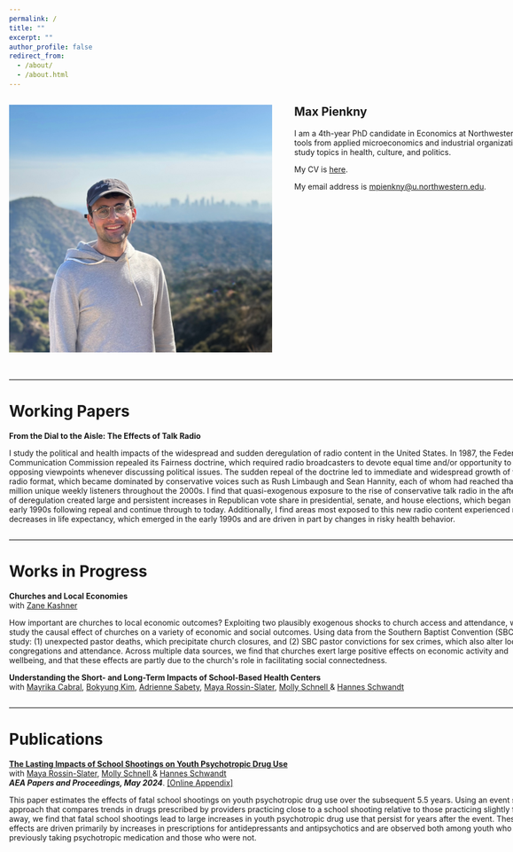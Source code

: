 ```yaml
---
permalink: /
title: ""
excerpt: ""
author_profile: false
redirect_from: 
  - /about/
  - /about.html
---
```


<style>
/* Default: wide desktop layout */
.page,
.page__inner-wrap,
.page__content,
.layout--home .page,
.layout--default .page {
  max-width: none !important;
  width: 100% !important;
  padding-left: 2rem;
  padding-right: 2rem;
  margin: 0 auto;
}

body {
  max-width: 100% !important;
  width: 100% !important;
}

/* Restrict width on small screens */
@media (max-width: 768px) {
  .page,
  .page__inner-wrap,
  .page__content {
    padding-left: 0rem;
    padding-right: 0rem;
  }

  body {
    padding: 0;
    margin: 0;
  }

  img {
    max-width: 100%;
    height: auto;
  }
}
</style>

## Max Pienkny<img class="img-responsive" style="float: left; margin: 0px 40px 20px 0px;" src="files/pienkny_headshot.jpeg" width="475">

I am a 4th-year PhD candidate in Economics at Northwestern. I use tools from applied microeconomics and industrial organization to study topics in health, culture, and politics. 

My CV is [here](/files/cv/pienkny/cv.pdf).

My email address is <a href="mailto:mpienkny@u.northwestern.edu">mpienkny@u.northwestern.edu</a>.

<br style="clear: both;">

<hr style="margin: 2em 0; border: none; border-top: 1px solid #ccc;">


# Working Papers

**From the Dial to the Aisle: The Effects of Talk Radio** <br>

I study the political and health impacts of the widespread and sudden deregulation of radio content in the United States. In 1987, the Federal Communication Commission repealed its Fairness doctrine, which required radio broadcasters to devote equal time and/or opportunity to opposing viewpoints whenever discussing political issues. The sudden repeal of the doctrine led to immediate and widespread growth of the talk radio format, which became dominated by conservative voices such as Rush Limbaugh and Sean Hannity, each of whom had reached than 10 million unique weekly listeners throughout the 2000s. I find that quasi-exogenous exposure to the rise of conservative talk radio in the aftermath of deregulation created large and persistent increases in Republican vote share in presidential, senate, and house elections, which began in the early 1990s following repeal and continue through to today. Additionally, I find areas most exposed to this new radio content experienced relative decreases in life expectancy, which emerged in the early 1990s and are driven in part by changes in risky health behavior. 

<hr style="margin: 2em 0; border: none; border-top: 1px solid #ccc;">

# Works in Progress

**Churches and Local Economies**<br>
with <a href="https://zkashner.github.io/" class="no-underline">Zane Kashner</a> <br> 

How important are churches to local economic outcomes? Exploiting two plausibly exogenous shocks to church access and attendance, we study the causal effect of churches on a variety of economic and social outcomes. Using data from the Southern Baptist Convention (SBC), we study: (1) unexpected pastor deaths, which precipitate church closures, and (2) SBC pastor convictions for sex crimes, which also alter local congregations and attendance. Across multiple data sources, we find that churches exert large positive effects on economic activity and wellbeing, and that these effects are partly due to the church's role in facilitating social connectedness. 

**Understanding the Short- and Long-Term Impacts of School-Based Health Centers**<br>
with <a href="https://www.marikacabral.com/" class="no-underline">Mayrika Cabral</a>, <a href="https://sites.google.com/view/bokyungkim" class="no-underline">Bokyung Kim</a>, <a href="https://www.adriennesabety.com/" class="no-underline">Adrienne Sabety</a>, <a href="https://web.stanford.edu/~mrossin/" class="no-underline">Maya Rossin-Slater</a>, <a href="https://mollyschnell.com/" class="no-underline">Molly Schnell </a> & <a href="https://hschwandt.com/" class="no-underline">Hannes Schwandt</a> <br> 

<hr style="margin: 2em 0; border: none; border-top: 1px solid #ccc;">

# Publications

<a href="/files/research/published/2024_PRSS_AEAPP_Main.pdf" class="no-underline">**The Lasting Impacts of School Shootings on Youth Psychotropic Drug Use**</a> <br>
with <a href="https://web.stanford.edu/~mrossin/" class="no-underline">Maya Rossin-Slater</a>, <a href="https://mollyschnell.com/" class="no-underline">Molly Schnell </a> & <a href="https://hschwandt.com/" class="no-underline">Hannes Schwandt</a> <br> 
_**AEA Papers and Proceedings, May 2024**_.  <a href="/files/research/published/2024_PRSS_AEAPP_Appendix.pdf" class="light-gray-link">[Online Appendix]</a> <br>

This paper estimates the effects of fatal school shootings on youth psychotropic drug use over the subsequent 5.5 years. Using an event study approach that compares trends in drugs prescribed by providers practicing close to a school shooting relative to those practicing slightly farther away, we find that fatal school shootings lead to large increases in youth psychotropic drug use that persist for years after the event. These effects are driven primarily by increases in prescriptions for antidepressants and antipsychotics and are observed both among youth who were previously taking psychotropic medication and those who were not.
